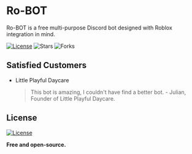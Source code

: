 # Ro-BOT
Ro-BOT is a free multi-purpose Discord bot designed with Roblox integration in mind.

[![License](https://img.shields.io/github/license/blazerzs/Ro-BOT)](https://github.com/blazerzs/Ro-BOT/blob/main/LICENSE) ![Stars](https://img.shields.io/github/stars/blazerzs/Ro-BOT) ![Forks](https://img.shields.io/github/forks/blazerzs/Ro-BOT)

## Satisfied Customers
- Little Playful Daycare
  > This bot is amazing, I couldn't have find a better bot. - Julian, Founder of Little Playful Daycare.

## License
[![License](https://img.shields.io/github/license/blazerzs/Ro-BOT)](https://github.com/blazerzs/Ro-BOT/blob/main/LICENSE)

**Free and open-source.**
